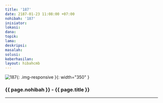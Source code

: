 ```yaml
---
title: '187'
date: 2187-01-23 11:08:00 +07:00
nohibah: '187'
inisiator:
lokasi:
dana:
topik:
lama:
deskripsi:
masalah:
solusi:
keberhasilan:
layout: hibahcmb
---
```


![187](/static/img/hibahcmb/187.png){: .img-responsive }{: width="350" }

### {{ page.nohibah }} - {{ page.title }}

---
